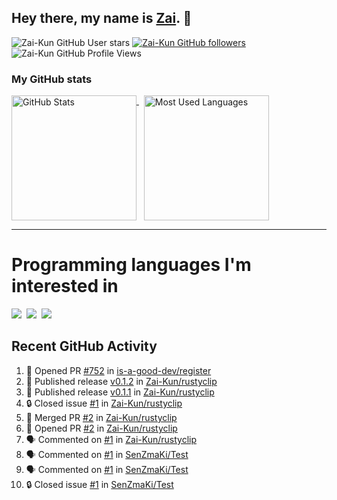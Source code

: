 ## Hey there, my name is [Zai](https://github.com/Zai-Kun). 👋

![Zai-Kun GitHub User stars](https://img.shields.io/github/stars/Zai-Kun?color=yellow&style=flat-square&label=Stars&affiliations=OWNER)
[![Zai-Kun GitHub followers](https://img.shields.io/github/followers/Zai-Kun?color=green&style=flat-square&label=Followers)](https://github.com/Zai-Kun?tab=followers)
![Zai-Kun GitHub Profile Views](https://komarev.com/ghpvc/?username=your-Zai-Kun&style=flat-square&label=Profile+views)

### My GitHub stats

<p>
  <a href = "https://github.com/Zai-Kun">
    <picture>
      <source media="(prefers-color-scheme: dark)" srcset="https://github-readme-stats.vercel.app/api?username=Zai-Kun&theme=monokai&show_icons=true&hide_border=true&count_private=true">
      <source media="(prefers-color-scheme: light)" srcset="https://github-readme-stats.vercel.app/api?username=Zai-Kun&theme=buefy&show_icons=true&hide_border=true&count_private=true">
      <img height="200" align="top" src="https://github-readme-stats.vercel.app/api?username=Zai-Kun&theme=buefy&show_icons=true&hide_border=true&count_private=true" alt="GitHub Stats">
    </picture>
  </a>&nbsp;

  <a href = "https://github.com/Zai-Kun">
    <picture>
      <source media="(prefers-color-scheme: dark)" srcset="https://github-readme-stats.vercel.app/api/top-langs/?username=Zai-Kun&theme=monokai&show_icons=true&hide_border=true&layout=compact">
      <source media="(prefers-color-scheme: light)" srcset="https://github-readme-stats.vercel.app/api/top-langs/?username=Zai-Kun&theme=buefy&show_icons=true&hide_border=true&layout=compact">
      <img height="200" align="top" src="https://github-readme-stats.vercel.app/api/top-langs/?username=Zai-Kun&theme=buefy&show_icons=true&hide_border=true&layout=compact" alt="Most Used Languages">
    </picture>
  </a>
</p>

<hr>

<h1 align="left">Programming languages I'm interested in</h1>

<p align="left">
<a href=https://www.python.org><img src="https://skillicons.dev/icons?i=python" /></a>&nbsp;
<a href=https://go.dev><img src="https://skillicons.dev/icons?i=go" /></a>&nbsp;
<a href=https://www.rust-lang.org><img src="https://skillicons.dev/icons?i=rust" /></a>
</p>

## Recent GitHub Activity
<!--START_SECTION:activity-->
1. 💪 Opened PR [#752](https://github.com/is-a-good-dev/register/pull/752) in [is-a-good-dev/register](https://github.com/is-a-good-dev/register)
2. 🚀 Published release [v0.1.2](https://github.com/Zai-Kun/rustyclip/releases/tag/v0.1.2) in [Zai-Kun/rustyclip](https://github.com/Zai-Kun/rustyclip)
3. 🚀 Published release [v0.1.1](https://github.com/Zai-Kun/rustyclip/releases/tag/v0.1.1) in [Zai-Kun/rustyclip](https://github.com/Zai-Kun/rustyclip)
4. 🔒 Closed issue [#1](https://github.com/Zai-Kun/rustyclip/issues/1) in [Zai-Kun/rustyclip](https://github.com/Zai-Kun/rustyclip)
5. 🎉 Merged PR [#2](https://github.com/Zai-Kun/rustyclip/pull/2) in [Zai-Kun/rustyclip](https://github.com/Zai-Kun/rustyclip)
6. 💪 Opened PR [#2](https://github.com/Zai-Kun/rustyclip/pull/2) in [Zai-Kun/rustyclip](https://github.com/Zai-Kun/rustyclip)
7. 🗣 Commented on [#1](https://github.com/Zai-Kun/rustyclip/issues/1#issuecomment-2496112349) in [Zai-Kun/rustyclip](https://github.com/Zai-Kun/rustyclip)
8. 🗣 Commented on [#1](https://github.com/SenZmaKi/Test/issues/1#issuecomment-2481425479) in [SenZmaKi/Test](https://github.com/SenZmaKi/Test)
9. 🗣 Commented on [#1](https://github.com/SenZmaKi/Test/issues/1#issuecomment-2478380178) in [SenZmaKi/Test](https://github.com/SenZmaKi/Test)
10. 🔒 Closed issue [#1](https://github.com/SenZmaKi/Test/issues/1) in [SenZmaKi/Test](https://github.com/SenZmaKi/Test)
<!--END_SECTION:activity-->